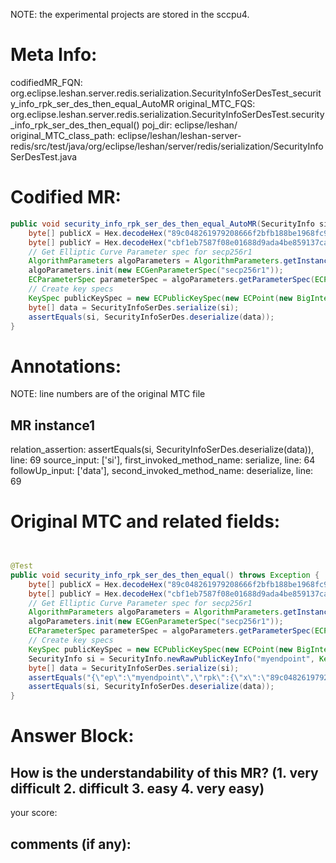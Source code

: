 NOTE: the experimental projects are stored in the sccpu4.

# Meta Info:
codifiedMR_FQN:
org.eclipse.leshan.server.redis.serialization.SecurityInfoSerDesTest_security_info_rpk_ser_des_then_equal_AutoMR
original_MTC_FQS:
org.eclipse.leshan.server.redis.serialization.SecurityInfoSerDesTest.security_info_rpk_ser_des_then_equal()
poj_dir:
eclipse/leshan/
original_MTC_class_path:
eclipse/leshan/leshan-server-redis/src/test/java/org/eclipse/leshan/server/redis/serialization/SecurityInfoSerDesTest.java

# Codified MR:
```java
public void security_info_rpk_ser_des_then_equal_AutoMR(SecurityInfo si) throws Exception {
    byte[] publicX = Hex.decodeHex("89c048261979208666f2bfb188be1968fc9021c416ce12828c06f4e314c167b5".toCharArray());
    byte[] publicY = Hex.decodeHex("cbf1eb7587f08e01688d9ada4be859137ca49f79394bad9179326b3090967b68".toCharArray());
    // Get Elliptic Curve Parameter spec for secp256r1
    AlgorithmParameters algoParameters = AlgorithmParameters.getInstance("EC");
    algoParameters.init(new ECGenParameterSpec("secp256r1"));
    ECParameterSpec parameterSpec = algoParameters.getParameterSpec(ECParameterSpec.class);
    // Create key specs
    KeySpec publicKeySpec = new ECPublicKeySpec(new ECPoint(new BigInteger(publicX), new BigInteger(publicY)), parameterSpec);
    byte[] data = SecurityInfoSerDes.serialize(si);
    assertEquals(si, SecurityInfoSerDes.deserialize(data));
}
```

# Annotations:
NOTE: line numbers are of the original MTC file
## MR instance1
relation_assertion: assertEquals(si, SecurityInfoSerDes.deserialize(data)), line: 69 
source_input: ['si'], first_invoked_method_name: serialize, line: 64 
followUp_input: ['data'], second_invoked_method_name: deserialize, line: 69 


# Original MTC and related fields:
```java


@Test
public void security_info_rpk_ser_des_then_equal() throws Exception {
    byte[] publicX = Hex.decodeHex("89c048261979208666f2bfb188be1968fc9021c416ce12828c06f4e314c167b5".toCharArray());
    byte[] publicY = Hex.decodeHex("cbf1eb7587f08e01688d9ada4be859137ca49f79394bad9179326b3090967b68".toCharArray());
    // Get Elliptic Curve Parameter spec for secp256r1
    AlgorithmParameters algoParameters = AlgorithmParameters.getInstance("EC");
    algoParameters.init(new ECGenParameterSpec("secp256r1"));
    ECParameterSpec parameterSpec = algoParameters.getParameterSpec(ECParameterSpec.class);
    // Create key specs
    KeySpec publicKeySpec = new ECPublicKeySpec(new ECPoint(new BigInteger(publicX), new BigInteger(publicY)), parameterSpec);
    SecurityInfo si = SecurityInfo.newRawPublicKeyInfo("myendpoint", KeyFactory.getInstance("EC").generatePublic(publicKeySpec));
    byte[] data = SecurityInfoSerDes.serialize(si);
    assertEquals("{\"ep\":\"myendpoint\",\"rpk\":{\"x\":\"89c048261979208666f2bfb188be1968fc9021c416ce12828c06f4e314c167b5\",\"y\":\"cbf1eb7587f08e01688d9ada4be859137ca49f79394bad9179326b3090967b68\",\"params\":\"secp256r1\"}}", new String(data));
    assertEquals(si, SecurityInfoSerDes.deserialize(data));
}

```


# Answer Block: 
## How is the understandability of this MR? (1. very difficult 2. difficult 3. easy 4. very easy)
your score: 
## comments (if any): 
```txt

```